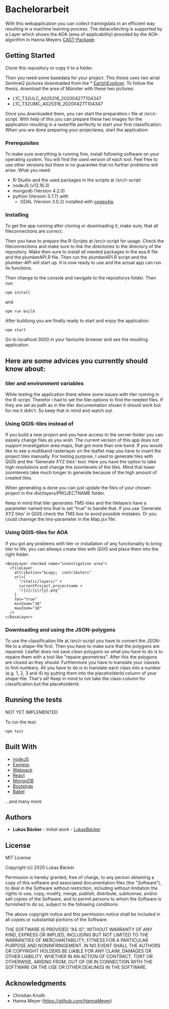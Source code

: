 # Bachelorarbeit

With this webapplication you can collect trainingdata in an efficient way resulting in a machine learning process. The datacollecting is supported by a Layer
which shows the AOA (area of applicability) provided by the AOA-algorithm in Hanna Meyers [CAST-Package](https://github.com/HannaMeyer/CAST). 

## Getting Started
Clone this repository or copy it to a folder.

Then you need some basedata for your project. 
This thesis uses two airial Sentinel2 pictures downloaded from the * [EartzhExplorer](https://earthexplorer.usgs.gov/).
To follow the thesis, download the area of Münster with these two pictures:

  * L1C_T32ULC_A025316_20200427T104347
  * L1C_T32UMC_A025316_20200427T104347

Once you downloaded them, you can start the preparation.r file at /src/r-script. With help of this you can prepare these two images for the application resulting in a rasterfile perfectly to start your first classification.
When you are done preparing your projectarea, start the application:

### Prerequisites

To make sure everything is running fine, install following software on your operating system. You will find the used version of each tool. Feel free to use other versions but there is no guarantee that no further problems will arise.
What you need:

  * R-Studio and the used packages in the scripts at /src/r-script
  * nodeJS (v12.16.3)
  * mongodb (Version 4.2.0)
  * python (Version 3.7.7) with
    * GDAL (Version 3.0.2) installed with [osgeo4w](https://trac.osgeo.org/osgeo4w/)

### Installing

To get the app running after cloning or downloading it, make sure, that all fileconnections are correct. 

Then you have to prepare the R-Scripts at /src/r-script for usage. Check the fileconnections and make sure to link the directories to the directory of the repository.
Make then sure to install all needed packages in the aoa.R file and the plumberAPI.R file.
Then run the plumberAPI.R script and the plumber-API will start up. It is now ready to use and the actual app can run its functions.

Then change to the console and navigate to the repositorys folder. Then run:

```
npm install
```
and 

```
npm run build
```

After buildung you are finally ready to start and enjoy the application:

```
npm start
```
Go to localhost:3000 in your favourite browser and see the resulting application.

## Here are some advices you currently should know about:

### tiler and environment variables
While testing the application there where some issues with tiler running in the R-script. Therefor i had to set the tiler.options to find the needed files. If they are set as path as in the tiler documentation shown it should work but for me it didn't.
So keep that in mind and watch out.

### Using QGIS-tiles instead of 
If you build a new project and you have access to the server-folder you can easiely change files as you wish.
The current version of this app does not support investigation area maps, that got more than one band. If you would like to see a multiband rasterlayer on the leaflet map you have to insert the project tiles manually.
For testing purpose, I used to generate tiles with QGIS and the 'Generate XYZ tiles'-tool. Here you have the option to take high resolutions and change the zoomlevels of the tiles.
Mind that lower zoomlevels take much longer to generate because of the high amount of created tiles.

When generating is done you can just update the files of your chosen project in the dist/layers/PROJECTNAME folder.

Keep in mind that tiler generates TMS-tiles and the tilelayers have a parameter named tms that is set "true" to handle that. If you use 'Generate XYZ tiles' in QGIS check the TMS box to avoid possible mistakes. Or you could channge the tms-parameter in the Map.jsx file:

### Using QGIS-tiles for AOA
If you got any problems with tiler or installation of any functionality to bring tiler to life, you can allways create tiles with QGIS and place them into the right folder.

```
<BaseLayer checked name="investigation area">
  <TileLayer
    attribution="&copy;  contributors"
    url={
      "/static/layers/" +
      currentProject.projectname +
      "/{z}/{x}/{y}.png"
    }
    tms="true"
    minZoom="10"
    maxZoom="18"
  />
</BaseLayer>
```

### Downloading and using the JSON-polygons
To use the classification file at /src/r-script you have to convert the JSON-file to a shape-file first.
Then you have to make sure that the polygons are repaired. Leaflet does not save clean polygons so what you have to do is to repaire them with a tool like "repaire geometries".
After this the polygons are closed as they should.
Furthermore you have to translate your classes to finit numbers. All you have to do is to translate each class into a number (e.g. 1, 2, 3 and 4) by putting them into the placeholderId column of your shape-file.
That's all! Keep in mind to not take the class-column for classification but the placeholderId.


## Running the tests

NOT YET IMPLEMENTED

To run the test:

```
npm test
```


## Built With

* [nodeJS](https://nodejs.org/en/)
* [Express](https://expressjs.com/de/)
* [Webpack](https://webpack.js.org/)
* [React](https://reactjs.org/)
* [MongoDB](https://www.mongodb.com/de)
* [Bootstrap](https://getbootstrap.com/)
* [Babel](https://babeljs.io/)

...and many more


## Authors

* **Lukas Bäcker** - *Initial work* - [LukasBäcker](https://github.com/LukasBaecker)

## License

MIT License

Copyright (c) 2020 Lukas Bäcker

Permission is hereby granted, free of charge, to any person obtaining a copy
of this software and associated documentation files (the "Software"), to deal
in the Software without restriction, including without limitation the rights
to use, copy, modify, merge, publish, distribute, sublicense, and/or sell
copies of the Software, and to permit persons to whom the Software is
furnished to do so, subject to the following conditions:

The above copyright notice and this permission notice shall be included in all
copies or substantial portions of the Software.

THE SOFTWARE IS PROVIDED "AS IS", WITHOUT WARRANTY OF ANY KIND, EXPRESS OR
IMPLIED, INCLUDING BUT NOT LIMITED TO THE WARRANTIES OF MERCHANTABILITY,
FITNESS FOR A PARTICULAR PURPOSE AND NONINFRINGEMENT. IN NO EVENT SHALL THE
AUTHORS OR COPYRIGHT HOLDERS BE LIABLE FOR ANY CLAIM, DAMAGES OR OTHER
LIABILITY, WHETHER IN AN ACTION OF CONTRACT, TORT OR OTHERWISE, ARISING FROM,
OUT OF OR IN CONNECTION WITH THE SOFTWARE OR THE USE OR OTHER DEALINGS IN THE
SOFTWARE.

## Acknowledgments

* Christian Knoth 
* Hanna Meyer (https://github.com/HannaMeyer)

